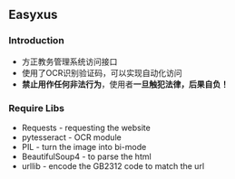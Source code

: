 ##  **Easyxus**

###    Introduction

-   方正教务管理系统访问接口
-   使用了OCR识别验证码，可以实现自动化访问
-   **禁止用作任何非法行为**，使用者**一旦触犯法律，后果自负！**

###    Require Libs

-	Requests        - requesting the website
-	pytesseract     - OCR module 
-	PIL             - turn the image into bi-mode
-	BeautifulSoup4  - to parse the html
-   urllib          - encode the GB2312 code to match the url